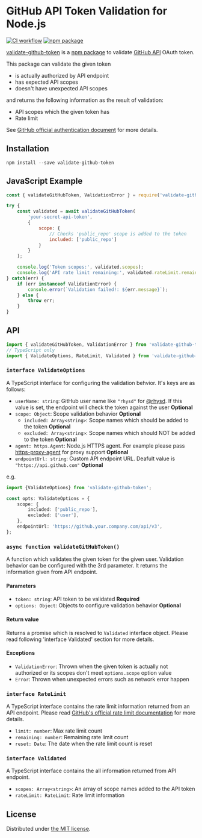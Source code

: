 GitHub API Token Validation for Node.js
=======================================
[![CI workflow][ci-badge]][ci]
[![npm package][npm-badge]][npm]

[validate-github-token][repo] is a [npm package][npm] to validate [GitHub API][dev-gh] OAuth token.

This package can validate the given token

- is actually authorized by API endpoint
- has expected API scopes
- doesn't have unexpected API scopes

and returns the following information as the result of validation:

- API scopes which the given token has
- Rate limit

See [GitHub official authentication document][gh-auth] for more details.



## Installation

```
npm install --save validate-github-token
```



## JavaScript Example

```javascript
const { validateGitHubToken, ValidationError } = require('validate-github-token');

try {
    const validated = await validateGitHubToken(
        'your-secret-api-token',
        {
            scope: {
                // Checks 'public_repo' scope is added to the token
                included: ['public_repo']
            }
        }
    );

    console.log('Token scopes:', validated.scopes);
    console.log('API rate limit remaining:', validated.rateLimit.remaining);
} catch(err) {
    if (err instanceof ValidationError) {
        console.error(`Validation failed!: ${err.message}`);
    } else {
        throw err;
    }
}
```



## API

```typescript
import { validateGitHubToken, ValidationError } from 'validate-github-token';
// TypeScript only
import { ValidateOptions, RateLimit, Validated } from 'validate-github-token';
```


### `interface ValidateOptions`

A TypeScript interface for configuring the validation behvior. It's keys are as follows:

- `userName: string`: GitHub user name like `"rhysd"` for [@rhysd][me]. If this value is set, the endpoint will
  check the token against the user **Optional**
- `scope: Object`: Scope validation behavior **Optional**
  - `included: Array<string>`: Scope names which should be added to the token **Optional**
  - `excluded: Array<string>`: Scope names which should NOT be added to the token **Optional**
- `agent: https.Agent`: Node.js HTTPS agent. For example please pass [https-proxy-agent][proxy] for proxy support **Optional**
- `endpointUrl: string`: Custom API endpoint URL. Deafult value is `"https://api.github.com"` **Optional**

e.g.

```ts
import {ValidateOptions} from 'validate-github-token';

const opts: ValidateOptions = {
    scope: {
        included: ['public_repo'],
        excluded: ['user'],
    },
    endpointUrl: 'https://github.your.company.com/api/v3',
};
```


### `async function validateGitHubToken()`

A function which validates the given token for the given user. Validation behavior can be configured
with the 3rd parameter. It returns the information given from API endpoint.

#### Parameters

- `token: string`: API token to be validated **Required**
- `options: Object`: Objects to configure validation behavior **Optional**

#### Return value

Returns a promise which is resolved to `Validated` interface object. Please read following 'interface Validated'
section for more details.

#### Exceptions

- `ValidationError`: Thrown when the given token is actually not authorized or its scopes don't meet `options.scope` option value
- `Error`: Thrown when unexpected errors such as network error happen


### `interface RateLimit`

A TypeScript interface contains the rate limit information returned from an API endpoint.
Please read [GitHub's official rate limit documentation][rate-limit] for more details.

- `limit: number`: Max rate limit count
- `remaining: number`: Remaining rate limit count
- `reset: Date`: The date when the rate limit count is reset


### `interface Validated`

A TypeScript interface contains the all information returned from API endpoint.

- `scopes: Array<string>`: An array of scope names added to the API token
- `rateLimit: RateLimit`: Rate limit information



## License

Distributed under [the MIT license](./LICENSE.txt).

[repo]: https://github.com/rhysd/validate-github-token
[npm]: https://www.npmjs.com/package/validate-github-token
[dev-gh]: https://developer.github.com/
[proxy]: https://www.npmjs.com/package/https-proxy-agent
[rate-limit]: https://developer.github.com/v3/rate_limit/
[me]: https://github.com/rhysd
[gh-auth]: https://developer.github.com/v3/#authentication
[ci-badge]: https://github.com/rhysd/validate-github-token/workflows/CI/badge.svg?branch=master&event=push
[ci]: https://github.com/rhysd/validate-github-token/actions?query=workflow%3ACI+branch%3Amaster
[npm-badge]: https://badge.fury.io/js/validate-github-token.svg
